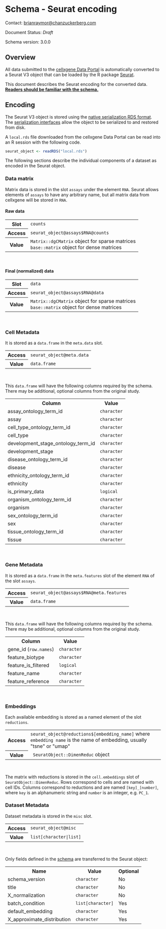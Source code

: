 
# Schema - Seurat encoding

Contact: brianraymor@chanzuckerberg.com

Document Status: _Draft_

Schema version: 3.0.0


## Overview

All data submitted to the [cellxgene Data Portal](https://cellxgene.cziscience.com/) is automatically converted to a Seurat V3 object that can be loaded by the R package [Seurat](https://satijalab.org/seurat/).

This document describes the Seurat encoding for the converted data. <u><strong>Readers should be familiar with the [schema](./schema.md).</strong></u>

## Encoding

The Seurat V3 object is stored using the [native serialization RDS format](https://cran.r-project.org/doc/manuals/r-release/R-ints.html#Serialization-Formats). The [serialization interfaces](https://stat.ethz.ch/R-manual/R-devel/library/base/html/readRDS.html) allow the object to be serialized to and restored from disk. 

A `local.rds` file downloaded from the cellxgene Data Portal can be read into an R session with the following code.

```r
seurat_object <- readRDS("local.rds")
```

The following sections describe the individual components of a dataset as encoded in the Seurat object.

### Data matrix

Matrix data is stored in the slot `assays` under the element `RNA`. Seurat allows elements of `assays` to have any arbitrary name, but all matrix data from cellxgene will be stored in `RNA`.

#### Raw data

<table><tbody>
    <tr>
      <th>Slot</th>
      <td><code>counts</code></td>
    </tr>
    <tr>
      <th>Access</th>
      <td><code>seurat_object@assays$RNA@counts</code></td>
    </tr>
    <tr>
      <th>Value</th>
        <td>
        <code>Matrix::dgCMatrix</code> object for sparse matrices
        <br>
        <code>base::matrix</code> object for dense matrices
        </td>
    </tr>
</tbody></table>
<br>

#### Final (normalized) data

<table><tbody>
    <tr>
      <th>Slot</th>
      <td><code>data</code></td>
    </tr>
    <tr>
      <th>Access</th>
      <td><code>seurat_object@assays$RNA@data</code></td>
    </tr>
    <tr>
      <th>Value</th>
        <td>
        <code>Matrix::dgCMatrix</code> object for sparse matrices
        <br>
        <code>base::matrix</code> object for dense matrices
        </td>
    </tr>
</tbody></table>
<br>


### Cell Metadata

It is stored as a `data.frame` in the `meta.data` slot.

<table><tbody>
    <tr>
      <th>Access</th>
      <td><code>seurat_object@meta.data</code></td>
    </tr>
    <tr>
      <th>Value</th>
        <td><code>data.frame</code></td>
    </tr>
</tbody></table>
<br>

This `data.frame` will have the following columns required by the schema. There may be additional, optional columns from the original study.

<table><tbody>
    <tr>
      <th>Column</th>
      <th>Value</th>
    </tr>
    <tr>
      <td>assay_ontology_term_id</td>
      <td><code>character</code></td>
    </tr>
    <tr>
      <td>assay</td>
      <td><code>character</code></td>
    </tr>
    <tr>
      <td>cell_type_ontology_term_id</td>
      <td><code>character</code></td>
    </tr>
    <tr>
      <td>cell_type</td>
      <td><code>character</code></td>
    </tr>
    <tr>
      <td>development_stage_ontology_term_id</td>
      <td><code>character</code></td>
    </tr>
    <tr>
      <td>development_stage</td>
      <td><code>character</code></td>
    </tr>
    <tr>
      <td>disease_ontology_term_id</td>
      <td><code>character</code></td>
    </tr>
    <tr>
      <td>disease</td>
      <td><code>character</code></td>
    </tr>
    <tr>
      <td>ethnicity_ontology_term_id</td>
      <td><code>character</code></td>
    </tr>
    <tr>
      <td>ethnicity</td>
      <td><code>character</code></td>
    </tr>
    <tr>
      <td>is_primary_data</td>
      <td><code>logical</code></td>
    </tr>
    <tr>
      <td>organism_ontology_term_id</td>
      <td><code>character</code></td>
    </tr>
    <tr>
      <td>organism</td>
      <td><code>character</code></td>
    </tr>
    <tr>
      <td>sex_ontology_term_id</td>
      <td><code>character</code></td>
    </tr>
    <tr>
      <td>sex</td>
      <td><code>character</code></td>
    </tr>
    <tr>
      <td>tissue_ontology_term_id</td>
      <td><code>character</code></td>
    </tr>
    <tr>
      <td>tissue</td>
      <td><code>character</code></td>
    </tr>
</tbody></table>
<br>


### Gene Metadata

It is stored as a `data.frame` in the `meta.features` slot of the element `RNA` of the slot `assays`.

<table><tbody>
    <tr>
      <th>Access</th>
      <td><code>seurat_object@assays$RNA@meta.features</code></td>
    </tr>
    <tr>
      <th>Value</th>
        <td><code>data.frame</code></td>
    </tr>
</tbody></table>
<br>

This `data.frame` will have the following columns required by the schema. There may be additional, optional columns from the original study.

<table><tbody>
    <tr>
      <th>Column</th>
      <th>Value</th>
    </tr>
    <tr>
      <td>gene_id (<code>row.names</code>)</td>
      <td><code>character</code></td>
    </tr>
    <tr>
      <td>feature_biotype</td>
      <td><code>character</code></td>
    </tr>
    <tr>
      <td>feature_is_filtered</td>
      <td><code>logical</code></td>
    </tr>
    <tr>
      <td>feature_name</td>
      <td><code>character</code></td>
    </tr>
    <tr>
      <td>feature_reference</td>
      <td><code>character</code></td>
    </tr>
 </tbody></table>
<br>


### Embeddings

Each available embedding is stored as a named element of the slot `reductions`.

<table><tbody>
    <tr>
      <th>Access</th>
      <td><code>seurat_object@reductions$[embedding_name]</code> where <code>embedding name</code> is the name of embedding, usually "tsne" or "umap"   </td>
    </tr>
    <tr>
      <th>Value</th>
        <td><code> SeuratObject::DimenReduc</code> object</td>
    </tr>
</tbody></table>
<br>

The matrix with reductions is stored in the `cell.embeddings` slot of `SeuratObject::DimenReduc`. Rows correspond to cells and are named with cell IDs. Columns correspond to reductions and are named `[key]_[number]`, where `key` is an alphanumeric string and `number` is an integer, e.g. `PC_1`.

### Dataset Metadata

Dataset metadata is stored in the `misc` slot.

<table><tbody>
    <tr>
      <th>Access</th>
      <td><code>seurat_object@misc</code></td>
    </tr>
    <tr>
      <th>Value</th>
        <td><code>list[character|list]</code></td>
    </tr>
</tbody></table>
<br>

Only fields defined in the [schema](./schema.md/#uns-dataset-metadata) are transferred to the Seurat object:


<table><tbody>
    <tr>
      <th>Name</th>
      <th>Value</th>
      <th>Optional</th>
    </tr>
    <tr>
      <td>schema_version</td>
      <td><code>character</code></td>
      <td>No</td>
    </tr>
    <tr>
      <td>title</td>
      <td><code>character</code></td>
      <td>No</td>
    </tr>
    <tr>
      <td>X_normalization</td>
      <td><code>character</code></td>
      <td>No</td>
    </tr>
    <tr>
      <td>batch_condition</td>
      <td><code>list[character]</code></td>
      <td>Yes</td>
    </tr>
    <tr>
      <td>default_embedding</td>
      <td><code>character</code></td>
      <td>Yes</td>
    </tr>
    <tr>
      <td>X_approximate_distribution</td>
      <td><code>character</code></td>
      <td>Yes</td>
    </tr>
 </tbody></table>
<br>

